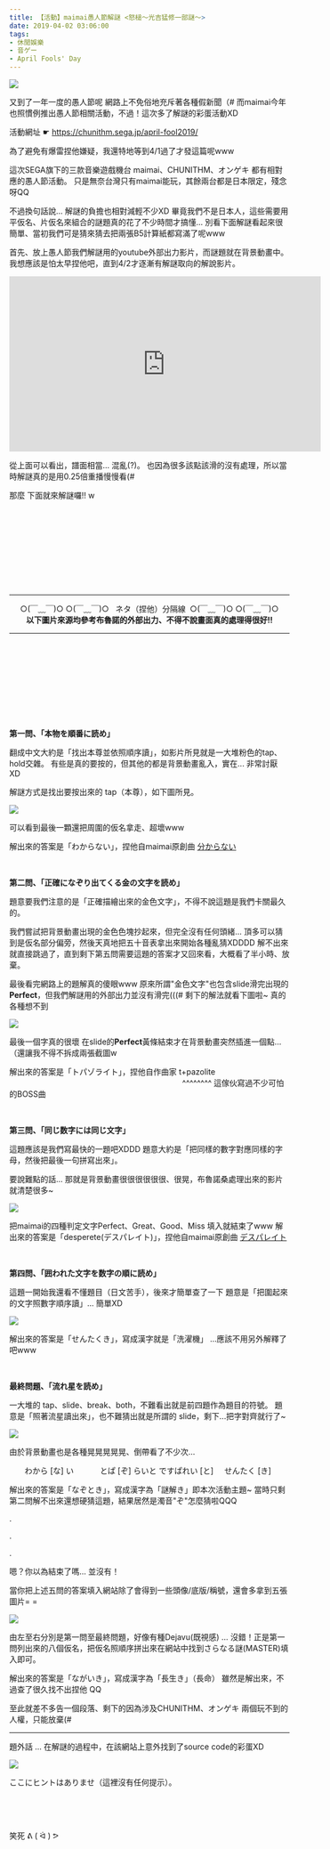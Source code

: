 ```yaml
---
title: 【活動】maimai愚人節解謎 <怒槌～光吉猛修一部謎～>
date: 2019-04-02 03:06:00
tags:
- 休閒娛樂
- 音ゲー
- April Fools' Day
---
```


![](https://i.imgur.com/Q8LRvq8.jpg)



又到了一年一度的愚人節呢
網路上不免俗地充斥著各種假新聞（#
而maimai今年也照慣例推出愚人節相關活動，不過！這次多了解謎的彩蛋活動XD

活動網址 ☛ https://chunithm.sega.jp/april-fool2019/

為了避免有爆雷捏他嫌疑，我還特地等到4/1過了才發這篇呢www

<!--more-->

這次SEGA旗下的三款音樂遊戲機台 maimai、CHUNITHM、オンゲキ 都有相對應的愚人節活動。
只是無奈台灣只有maimai能玩，其餘兩台都是日本限定，殘念呀QQ

不過換句話說... 解謎的負擔也相對減輕不少XD
畢竟我們不是日本人，這些需要用平仮名、片仮名來組合的謎題真的花了不少時間才搞懂...
別看下面解謎看起來很簡單、當初我們可是猜來猜去把兩張B5計算紙都寫滿了呢www

首先、放上愚人節我們解謎用的youtube外部出力影片，而謎題就在背景動畫中。
我想應該是怕太早捏他吧，直到4/2才逐漸有解謎取向的解說影片。

<iframe width="560" height="315" src="https://www.youtube.com/embed/51ZLA-yhdWo" frameborder="0" allow="accelerometer; autoplay; encrypted-media; gyroscope; picture-in-picture" allowfullscreen></iframe>

從上面可以看出，譜面相當... 混亂(?)。
也因為很多該點該滑的沒有處理，所以當時解謎真的是用0.25倍重播慢慢看(#

那麼 下面就來解謎囉!! w

&nbsp;

&nbsp;

&nbsp;

&nbsp;

&nbsp;

---

<center>  ○(￣﹏￣)○ ○(￣﹏￣)○ &nbsp;&nbsp;ネタ（捏他）分隔線&nbsp;&nbsp;○(￣﹏￣)○ ○(￣﹏￣)○ </center>

<center><b>以下圖片來源均參考<a href"https://www.youtube.com/channel/UCT4yIf-FPYWjuhwo1H7zQTw">布魯諾</a>的外部出力、不得不說畫面真的處理得很好!!</b></center>

---

&nbsp;

&nbsp;

&nbsp;

&nbsp;

&nbsp;

**第一問、「本物を順番に読め」**

翻成中文大約是「找出本尊並依照順序讀」，如影片所見就是一大堆粉色的tap、hold交雜。
有些是真的要按的，但其他的都是背景動畫亂入，實在... 非常討厭 XD

解謎方式是找出要按出來的 tap（本尊），如下圖所見。

![](https://i.imgur.com/A9PB4Sa.png)

可以看到最後一顆還把周圍的仮名拿走、超壞www

解出來的答案是「わからない」，捏他自maimai原創曲 [分からない](https://www.youtube.com/watch?v=Dmak1NEfhLE)

&nbsp;

**第二問、「正確になぞり出てくる金の文字を読め」**

題意要我們注意的是「正確描繪出來的金色文字」，不得不說這題是我們卡關最久的。

我們嘗試把背景動畫出現的金色色塊抄起來，但完全沒有任何頭緒...
頂多可以猜到是仮名部分偏旁，然後天真地把五十音表拿出來開始各種亂猜XDDDD
解不出來就直接跳過了，直到剩下第五問需要這題的答案才又回來看，大概看了半小時、放棄。

最後看完網路上的題解真的傻眼www
原來所謂"金色文字"也包含slide滑完出現的**Perfect**，但我們解謎用的外部出力並沒有滑完(((#
剩下的解法就看下圖啦~ 真的各種想不到

![](https://i.imgur.com/YBiO7FV.png)

最後一個字真的很壞
在slide的**Perfect**黃條結束才在背景動畫突然插進一個點...（還讓我不得不拆成兩張截圖w

解出來的答案是「トパゾライト」，捏他自作曲家 t+pazolite
&nbsp;&nbsp;&nbsp;&nbsp;&nbsp;&nbsp;&nbsp;&nbsp;&nbsp;&nbsp;&nbsp;&nbsp;&nbsp;&nbsp;&nbsp;&nbsp;&nbsp;&nbsp;&nbsp;&nbsp;&nbsp;&nbsp;&nbsp;&nbsp;&nbsp;&nbsp;&nbsp;&nbsp;&nbsp;&nbsp;&nbsp;&nbsp;&nbsp;&nbsp;&nbsp;&nbsp;&nbsp;&nbsp;&nbsp;&nbsp;&nbsp;&nbsp;&nbsp;&nbsp;&nbsp;&nbsp;&nbsp;&nbsp;&nbsp;&nbsp;&nbsp;&nbsp;&nbsp;&nbsp;&nbsp;&nbsp;&nbsp;&nbsp;&nbsp;&nbsp;&nbsp;&nbsp;&nbsp;&nbsp;&nbsp;&nbsp;&nbsp;&nbsp;&nbsp;&nbsp;&nbsp;&nbsp;&nbsp;&nbsp;&nbsp;&nbsp;&nbsp;&nbsp;&nbsp;^^^^^^^^ 這傢伙寫過不少可怕的BOSS曲

&nbsp;

**第三問、「同じ数字には同じ文字」**

這題應該是我們寫最快的一題吧XDDD
題意大約是「把同樣的數字對應同樣的字母，然後把最後一句拼寫出來」。

要說難點的話... 那就是背景動畫很很很很很很、很晃，布魯諾桑處理出來的影片就清楚很多~

![](https://i.imgur.com/8uvtXNR.png)

把maimai的四種判定文字Perfect、Great、Good、Miss 填入就結束了www
解出來的答案是「desperete(デスパレイト)」，捏他自maimai原創曲 [デスパレイト](https://www.youtube.com/watch?v=kJF2iJcxeI8)

&nbsp;

**第四問、「囲われた文字を数字の順に読め」**

這題一開始我還看不懂題目（日文苦手），後來才簡單查了一下
題意是「把圍起來的文字照數字順序讀」... 簡單XD

![](https://i.imgur.com/G7i27I0.png)

解出來的答案是「せんたくき」，寫成漢字就是「洗濯機」 ...應該不用另外解釋了吧www

&nbsp;

**最終問題、「流れ星を読め」**

一大堆的 tap、slide、break、both，不難看出就是前四題作為題目的符號。
題意是「照著流星讀出來」，也不難猜出就是所謂的 slide，剩下...把字對齊就行了~

![](https://i.imgur.com/JusiEGk.png)

由於背景動畫也是各種晃晃晃晃晃、倒帶看了不少次...

&nbsp;&nbsp;&nbsp;&nbsp;&nbsp;&nbsp;&nbsp;わから [な] い
&nbsp;&nbsp;&nbsp;&nbsp;&nbsp;&nbsp;&nbsp;&nbsp;&nbsp;&nbsp;&nbsp;とぱ [ぞ] らいと
ですぱれい [と]
&nbsp;&nbsp;&nbsp;&nbsp;せんたく [き]

解出來的答案是「なぞとき」，寫成漢字為「謎解き」即本次活動主題~
當時只剩第二問解不出來還想硬猜這題，結果居然是濁音"ぞ"怎麼猜啦QQQ

.

.

.

嗯？你以為結束了嗎... 並沒有！

當你把上述五問的答案填入網站除了會得到一些頭像/底版/稱號，還會多拿到五張圖片= =

![](https://i.imgur.com/wRLqrgW.jpg)

由左至右分別是第一問至最終問題，好像有種Dejavu(既視感)
… 沒錯！正是第一問列出來的八個仮名，把仮名照順序拼出來在網站中找到さらなる謎(MASTER)填入即可。

解出來的答案是「ながいき」，寫成漢字為「長生き」（長命）
雖然是解出來，不過查了很久找不出捏他 QQ

至此就差不多告一個段落、剩下的因為涉及CHUNITHM、オンゲキ 兩個玩不到的人權，只能放棄(#



---



題外話 ... 在解謎的過程中，在該網站上意外找到了source code的彩蛋XD

![](https://i.imgur.com/qDxZ1sm.png)

ここにヒントはありませ（這裡沒有任何提示）。

&nbsp;

&nbsp;

笑死 ᕕ ( ᐛ ) ᕗ